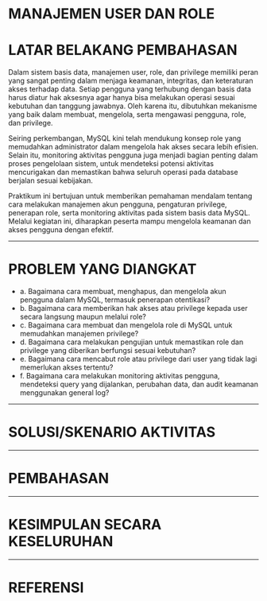 # MANAJEMEN USER DAN ROLE

# LATAR BELAKANG PEMBAHASAN 
Dalam sistem basis data, manajemen user, role, dan privilege memiliki peran yang sangat penting dalam menjaga keamanan, integritas, dan keteraturan akses terhadap data. Setiap pengguna yang terhubung dengan basis data harus diatur hak aksesnya agar hanya bisa melakukan operasi sesuai kebutuhan dan tanggung jawabnya. Oleh karena itu, dibutuhkan mekanisme yang baik dalam membuat, mengelola, serta mengawasi pengguna, role, dan privilege.

Seiring perkembangan, MySQL kini telah mendukung konsep role yang memudahkan administrator dalam mengelola hak akses secara lebih efisien. Selain itu, monitoring aktivitas pengguna juga menjadi bagian penting dalam proses pengelolaan sistem, untuk mendeteksi potensi aktivitas mencurigakan dan memastikan bahwa seluruh operasi pada database berjalan sesuai kebijakan.

Praktikum ini bertujuan untuk memberikan pemahaman mendalam tentang cara melakukan manajemen akun pengguna, pengaturan privilege, penerapan role, serta monitoring aktivitas pada sistem basis data MySQL. Melalui kegiatan ini, diharapkan peserta mampu mengelola keamanan dan akses pengguna dengan efektif.

--- 

# PROBLEM YANG DIANGKAT
- a. Bagaimana cara membuat, menghapus, dan mengelola akun pengguna dalam MySQL, termasuk penerapan otentikasi?
- b. Bagaimana cara memberikan hak akses atau privilege kepada user secara langsung maupun melalui role?
- c. Bagaimana cara membuat dan mengelola role di MySQL untuk memudahkan manajemen privilege?
- d. Bagaimana cara melakukan pengujian untuk memastikan role dan privilege yang diberikan berfungsi sesuai kebutuhan?
- e. Bagaimana cara mencabut role atau privilege dari user yang tidak lagi memerlukan akses tertentu?
- f. Bagaimana cara melakukan monitoring aktivitas pengguna, mendeteksi query yang dijalankan, perubahan data, dan audit keamanan menggunakan general log?

---

# SOLUSI/SKENARIO AKTIVITAS

---

# PEMBAHASAN

---

# KESIMPULAN SECARA KESELURUHAN

---

# REFERENSI
